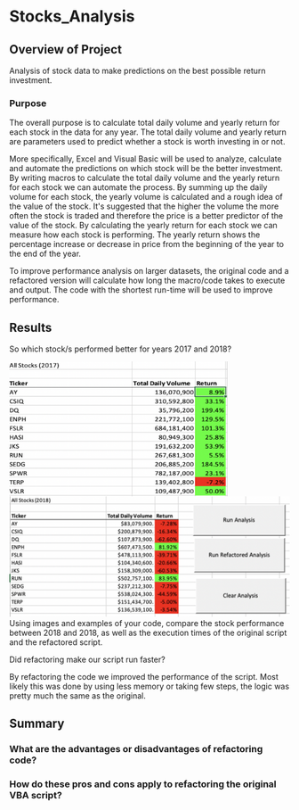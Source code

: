 # Stocks_Analysis

## Overview of Project
   
   Analysis of stock data to make predictions on the best possible return investment.

### Purpose
   
   The overall purpose is to calculate total daily volume and yearly return for each stock in the data for any year. The total daily volume and yearly return are parameters used to predict whether a stock is worth investing in or not. 
  
  More specifically, Excel and Visual Basic will be used to analyze, calculate and automate the predictions on which stock will be the better investment. By writing macros to calculate the total daily volume and the yearly return for each stock we can automate the process. By summing up the daily volume for each stock, the yearly volume is calculated and a rough idea of the value of the stock. It's suggested that the higher the volume the more often the stock is traded and therefore the price is a better predictor of the value of the stock. By calculating the yearly return for each stock we can measure how each stock is performing. The yearly return shows the percentage increase or decrease in price from the beginning of the year to the end of the year. 
  
  To improve performance analysis on larger datasets, the original code and a refactored version will calculate how long the macro/code takes to execute and output. The code with the shortest run-time will be used to improve performance.


 
## Results

So which stock/s performed better for years 2017 and 2018?


<img src = "https://github.com/cjstreet/stocks_analysis/blob/main/Resources/VB_2017_Output.png" width ="392" height ="242" align ="left">

![2018 Stock data](Resources/VB_Output.png)
Using images and examples of your code, compare the stock performance between 2018 and 2018, as well as the execution times of the original script and the refactored script.

Did refactoring make our script run faster?

By refactoring the code we improved the performance of the script. Most likely this was done by using less memory or taking few steps, the logic was pretty much the same as the original.

## Summary


### What are the advantages or disadvantages of refactoring code?

### How do these pros and cons apply to refactoring the original VBA script?

